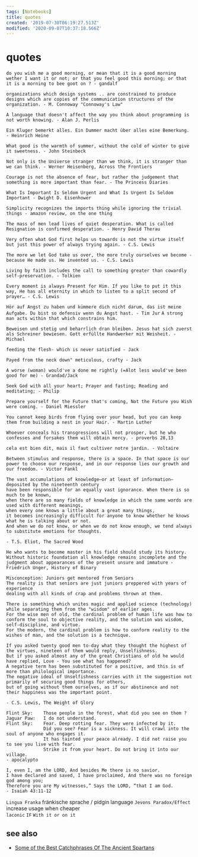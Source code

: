 ```yaml
---
tags: [Notebooks]
title: quotes
created: '2019-07-30T06:19:27.513Z'
modified: '2020-09-07T10:37:18.566Z'
---
```


# quotes

`do you wish me a good morning, or mean that it is a good morning wether I want it or not; or that you feel good this morning; or that it is a morning to bee goot on ? - gandalf`

`organizations which design systems .. are constrained to produce designs which are copies of the communication structures of the organization. - M. Connoway "Connoway's Law"`

`A language that doesn't affect the way you think about programming is not worth knowing. - Alan J. Perlis`

`Ein Kluger bemerkt alles. Ein Dummer macht über alles eine Bemerkung. - Heinrich Heine`

`What good is the warmth of summer, without the cold of winter to give it sweetness. - John Steinbeck`

`Not only is the Universe stranger than we think, it is stranger than we can think. - Werner Heisenberg, Across the Frontiers `

`Courage is not the absence of fear, but rather the judgement that something is more important than fear. - The Princess Diaries`

`What Is Important Is Seldom Urgent and What Is Urgent Is Seldom Important - Dwight D. Eisenhower`

`Simplicity recognizes the imports thing while ignoring the trivial things - amazon review, on the one thing`

`The mass of men lead lives of quiet desperation. What is called Resignation is confirmed desperation. - Henry David Therau`

`Very often what God first helps us towards is not the virtue itself but just this power of always trying again. - C.S. Lewis`

`The more we let God take us over, the more truly ourselves we become - because He made us. He invented us. - C.S. Lewis`

`Living by faith includes the call to something greater than cowardly self-preservation. - Tolkien`

`Every moment is always Present for Him. If you like to put it this way, He has all eternity in which to listen to a split second of prayer… - C.S. Lewis`

`Hör auf Angst zu haben und kümmere dich nicht darum, das ist meine Aufgabe. Du bist so defensiv wenn du Angst hast. - Tim Jur`
`A strong man acts within that which constrains him.`

`Beweisen und stetig und beharrlich dran bleiben. Jesus hat sich zuerst als Schreiner bewiesen. Gott erfüllte Handwerker mit Weisheit. - Michael`

`feeding the flesh- which is never satisfied - Jack`

`Payed from the neck down" meticulous, crafty - Jack`

`A worse (woman) would've a done me rightly (=Alot less would've been good for me) - Grandad/Jack`

`Seek God with all your heart; Prayer and fasting; Reading and meditating; - Philip`

`Prepare yourself for the Future that's coming, Not the Future you Wish were coming. - Daniel Miessler`
 
`You cannot keep birds from flying over your head, but you can keep them from building a nest in your Hair. - Martin Luther`

`Whoever conceals his transgressions will not prosper, but he who confesses and forsakes them will obtain mercy. - proverbs 28,13`

`cela est bien dit, mais il faut cultiver notre jardin. - Voltaire`

`Between stimulus and response, there is a space. In that space is our power to choose our response, and in our response lies our growth and our freedom. - Victor Fankl`
```
The vast accumulations of knowledge—or at least of information—deposited by the nineteenth century 
have been responsible for an equally vast ignorance. When there is so much to be known,
when there are so many fields of knowledge in which the same words are used with different meanings,
when every one knows a little about a great many things, 
it becomes increasingly difficult for anyone to know whether he knows what he is talking about or not. 
And when we do not know, or when we do not know enough, we tend always to substitute emotions for thoughts.

- T.S. Eliot, The Sacred Wood
```

`He who wants to become master in his field should study its history. Without historic foundation all knowledge remains incomplete and the judgment about appearances of the present unsure and immature -  Friedrich Unger, History of Binary`

```
Misconception: Juniors get mentored from Seniors
The reality is that seniors are just juniors preppered with years of experience
dealing with all kinds of crap and problems thrown at them.
```

```
There is something which unites magic and applied science (technology) while separating them from the "wisdom" of earlier ages.
For the wise men of old, the cardinal problem of human life was how to conform the soul to objective reality, and the solution was wisdom, self-discipline, and virtue.
For the modern, the cardinal problem is how to conform reality to the wishes of man, and the solution is a technique.
```

```
If you asked twenty good men to-day what they thought the highest of the virtues, nineteen of them would reply, Unselfishness.
But if you asked almost any of the great Christians of old he would have replied, Love - You see what has happened?
A negative term has been substituted for a positive, and this is of more than philological importance. 
The negative ideal of Unselfishness carries with it the suggestion not primarily of securing good things for others, 
but of going without them ourselves, as if our abstinence and not their happiness was the important point.

- C.S. Lewis, The Weight of Glory
```

```
Flint Sky:    Those people in the forest, what did you see on them ?
Jaguar Paw:   I do not understand.
Flint Sky:    Fear. Deep rotting fear. They were infected by it.
              Did you see? Fear is a sickness. It will crawl into the soul of anyone who engages it. 
              It has tainted your peace already. I did not raise you to see you live with fear. 
              Strike it from your heart. Do not bring it into our village.
- apocalypto
```

```
I, even I, am the LORD, And besides Me there is no savior. 
I have declared and saved, I have proclaimed, And there was no foreign god among you; 
Therefore you are My witnesses,” Says the LORD, “that I am God.
- Isaiah 43:11-12
```

`Lingua Franka`          fränkische sprache / pidgin language
`Jevons Paradox/Effect`  increase usage when cheaper         
`laconic`                `IF` `With it or on it`

## see also
- [Some of the Best Catchphrases Of The Ancient Spartans](https://www.warhistoryonline.com/instant-articles/best-spartan-laconic-phrases-boldest-wittiest-lines-ever-recorded.html)
